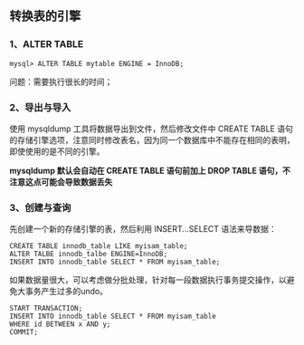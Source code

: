 ## 转换表的引擎

### 1、ALTER TABLE

```mysql
mysql> ALTER TABLE mytable ENGINE = InnoDB;
```

问题：需要执行很长的时间；

### 2、导出与导入

使用 mysqldump 工具将数据导出到文件，然后修改文件中 CREATE TABLE 语句的存储引擎选项，注意同时修改表名，因为同一个数据库中不能存在相同的表明，即使使用的是不同的引擎。

**mysqldump 默认会自动在 CREATE TABLE 语句前加上 DROP TABLE 语句，不注意这点可能会导致数据丢失**

### 3、创建与查询

先创建一个新的存储引擎的表，然后利用 INSERT...SELECT 语法来导数据：

```mysql
CREATE TABLE innodb_table LIKE myisam_table;
ALTER TALBE innodb_talbe ENGINE=InnoDB;
INSERT INTO innodb_table SELECT * FROM myisam_table;
```

如果数据量很大，可以考虑做分批处理，针对每一段数据执行事务提交操作，以避免大事务产生过多的undo。

```mysql
START TRANSACTION;
INSERT INTO innodb_table SELECT * FROM myisam_table
WHERE id BETWEEN x AND y;
COMMIT;
```

